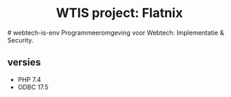 <h1 align="center">
    WTIS project: Flatnix
</h1>
# webtech-is-env
Programmeeromgeving voor Webtech: Implementatie &amp; Security.

## versies
- PHP 7.4
- ODBC 17.5
